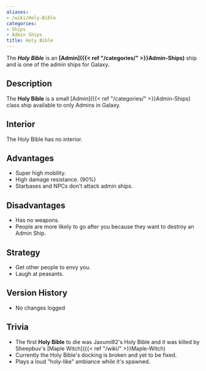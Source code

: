 ```yaml
---
aliases:
- /wiki/Holy-Bible
categories:
- Ships
- Admin Ships
title: Holy Bible
---
```


The **_Holy Bible_** is an **[Admin]({{< ref "/categories/" >}}Admin-Ships)** ship and is one of the admin ships for Galaxy.

## Description

The **Holy Bible** is a small [Admin]({{< ref "/categories/" >}}Admin-Ships) class ship available to only Admins in Galaxy.

## Interior

The Holy Bible has no interior.

## Advantages

- Super high mobility.
- High damage resistance. (90%)
- Starbases and NPCs don't attack admin ships.

## Disadvantages 

- Has no weapons.
- People are more likely to go after you because they want to destroy an Admin Ship.

## Strategy

- Get other people to envy you.
- Laugh at peasants.

## Version History 

- No changes logged

## Trivia

- The first **Holy Bible** to die was Jaxumi92's Holy Bible and it was killed by Sheepbuv's [Maple Witch]({{< ref "/wiki/" >}}Maple-Witch)
- Currently the Holy Bible's docking is broken and yet to be fixed.
- Plays a loud "holy-like" ambiance while it's spawned.